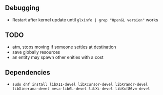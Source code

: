 ## Debugging

- Restart after kernel update until `glxinfo | grep "OpenGL version"` works

## TODO

- atm, stops moving if someone settles at destination
- save globally resources
- an entity may spawn other enities with a cost

## Dependencies

- `sudo dnf install libX11-devel libXcursor-devel libXrandr-devel libXinerama-devel mesa-libGL-devel libXi-devel libXxf86vm-devel`
